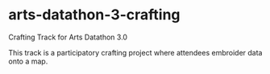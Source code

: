 # arts-datathon-3-crafting
Crafting Track for Arts Datathon 3.0

This track is a participatory crafting project where attendees embroider data onto a map.